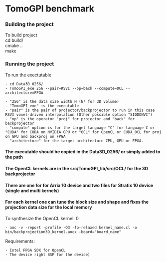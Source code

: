 # TomoGPI benchmark

###  Building the project  ####
To build project  
	cd build/  
	cmake ..  
	make  

### Running the project ####
To run the exectutable  

	- cd Data3D_0256/  
	- TomoGPI_exe 256 --pair=RSVI --op=back --compute=OCL --architecture=FPGA  
	
	- "256" is the data size width N (N³ for 3D volume)  
	- "TomoGPI_exe" is the executable  
	- "pair" is the pair of projector/backprojector to run in this case RSVI voxel-driven interpolation (Other possible option "SIDDONVI")  
	- "op" is the operator "proj" for projector and "back" for backprojector  
	- "compute" option is for the target language "C" for language C or "CUDA" for CUDA on NVIDIA GPU or "OCL" for OpenCL or CUDA_OCL for proj on GPU and backproj on FPGA  
	- "architecture" for the target architecture CPU, GPU or FPGA.  

#### The executable should be copied in the Data3D_0256/ or simply added to the path

#### The OpenCL kernels are in the src/TomoGPI_lib/src/OCL/ for the 3D backprojector
#### There are one for for Arria 10 device and two files for Stratix 10 device (single and multi kernels)



#### For each kernel one can tune the block size and shape and fixes the projection data size for the local memory 

To synthesize the OpenCL kernel:  0

	- aoc -v -report -profile -O3 -fp-relaxed kernel_name.cl -o bin/backprojection3D_kernel.aocx -board="board_name"  

Requirements:  

	- Intel FPGA SDK for OpenCL  
	- The device right BSP for the device)  

